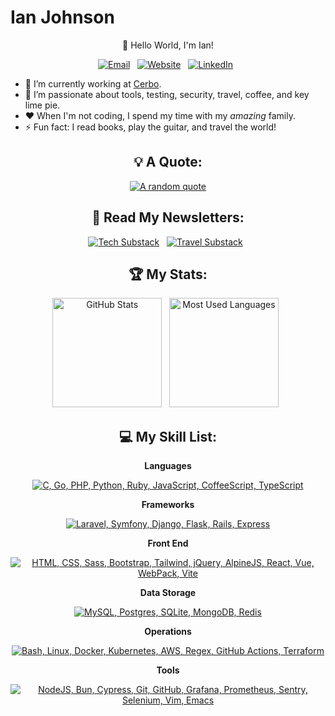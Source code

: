 # Ian Johnson

<div align="center">

👋 Hello World, I'm Ian!

<p>
    <a target="_blank" href="mailto:tacoda@hey.com"><img alt="Email" src="https://img.shields.io/badge/email-black?style=for-the-badge&logo=maildotru&logoColor=white" /></a>&nbsp;&nbsp;
    <a target="_blank" href="https://tacoda.github.io"><img alt="Website" src="https://img.shields.io/badge/website-green?style=for-the-badge&logo=curl&logoColor=white" /></a>&nbsp;&nbsp;
    <a target="_blank" href="https://www.linkedin.com/in/tacoda/"><img alt="LinkedIn" src="https://img.shields.io/badge/linked_in-blue?style=for-the-badge&logo=linkedin&logoColor=white" /></a>&nbsp;&nbsp;
</p>

</div>

- 🔭 I’m currently working at [Cerbo](https://www.linkedin.com/company/cerbo-llc/).
- 🌱 I’m passionate about tools, testing, security, travel, coffee, and key lime pie.
- ❤️ When I'm not coding, I spend my time with my _amazing_ family.
- ⚡ Fun fact: I read books, play the guitar, and travel the world!

<div align="center">

## 💡 A Quote:

[![A random quote](https://quotes-github-readme.vercel.app/api?type=horizontal&theme=dark)](https://github.com/piyushsuthar/github-readme-quotes)

## 📖 Read My Newsletters:

<p>
    <a target="_blank" href="https://diffengine.substack.com/"><img alt="Tech Substack" src="https://img.shields.io/badge/diffengine-orange?style=for-the-badge&logo=substack&logoColor=white" /></a>&nbsp;&nbsp;
    <a target="_blank" href=https://roamingroots.substack.com/"><img alt="Travel Substack" src="https://img.shields.io/badge/roamingroots-orange?style=for-the-badge&logo=substack&logoColor=white" /></a>&nbsp;&nbsp;
</p>

## 🏆 My Stats:

<p>
    <img height=175 alt="GitHub Stats" src="https://github-readme-stats.vercel.app/api?username=tacoda&show_icons=true&count_private=true&theme=dark" />&nbsp;&nbsp;
    <img height=175 alt="Most Used Languages" src="https://github-readme-stats.vercel.app/api/top-langs/?username=tacoda&layout=compact&theme=dark" />&nbsp;&nbsp;
</p>

## 💻 My Skill List:

**Languages**

[![C, Go, PHP, Python, Ruby, JavaScript, CoffeeScript, TypeScript](https://skillicons.dev/icons?i=c,go,php,py,ruby,js,coffeescript,ts)](https://skillicons.dev)

**Frameworks**

[![Laravel, Symfony, Django, Flask, Rails, Express](https://skillicons.dev/icons?i=laravel,symfony,django,flask,rails,express)](https://skillicons.dev)

**Front End**

[![HTML, CSS, Sass, Bootstrap, Tailwind, jQuery, AlpineJS, React, Vue, WebPack, Vite](https://skillicons.dev/icons?i=html,css,sass,bootstrap,tailwind,jquery,alpinejs,react,vue,webpack,vite)](https://skillicons.dev)

**Data Storage**

[![MySQL, Postgres, SQLite, MongoDB, Redis](https://skillicons.dev/icons?i=mysql,postgres,sqlite,mongodb,redis)](https://skillicons.dev)

**Operations**

[![Bash, Linux, Docker, Kubernetes, AWS, Regex, GitHub Actions, Terraform](https://skillicons.dev/icons?i=bash,linux,docker,kubernetes,aws,regex,githubactions,terraform)](https://skillicons.dev)

**Tools**

[![NodeJS, Bun, Cypress, Git, GitHub, Grafana, Prometheus, Sentry, Selenium, Vim, Emacs](https://skillicons.dev/icons?i=nodejs,bun,cypress,git,github,grafana,prometheus,sentry,selenium,vim,emacs)](https://skillicons.dev)

</div>

